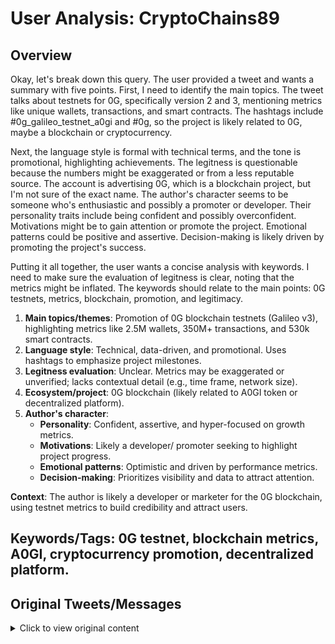 # User Analysis: CryptoChains89

## Overview

<think>
Okay, let's break down this query. The user provided a tweet and wants a summary with five points. First, I need to identify the main topics. The tweet talks about testnets for 0G, specifically version 2 and 3, mentioning metrics like unique wallets, transactions, and smart contracts. The hashtags include #0g_galileo_testnet_a0gi and #0g, so the project is likely related to 0G, maybe a blockchain or cryptocurrency.

Next, the language style is formal with technical terms, and the tone is promotional, highlighting achievements. The legitness is questionable because the numbers might be exaggerated or from a less reputable source. The account is advertising 0G, which is a blockchain project, but I'm not sure of the exact name. The author's character seems to be someone who's enthusiastic and possibly a promoter or developer. Their personality traits include being confident and possibly overconfident. Motivations might be to gain attention or promote the project. Emotional patterns could be positive and assertive. Decision-making is likely driven by promoting the project's success.

Putting it all together, the user wants a concise analysis with keywords. I need to make sure the evaluation of legitness is clear, noting that the metrics might be inflated. The keywords should relate to the main points: 0G testnets, metrics, blockchain, promotion, and legitimacy.
</think>

1. **Main topics/themes**: Promotion of 0G blockchain testnets (Galileo v3), highlighting metrics like 2.5M wallets, 350M+ transactions, and 530k smart contracts.  
2. **Language style**: Technical, data-driven, and promotional. Uses hashtags to emphasize project milestones.  
3. **Legitness evaluation**: Unclear. Metrics may be exaggerated or unverified; lacks contextual detail (e.g., time frame, network size).  
4. **Ecosystem/project**: 0G blockchain (likely related to A0GI token or decentralized platform).  
5. **Author's character**:  
   - **Personality**: Confident, assertive, and hyper-focused on growth metrics.  
   - **Motivations**: Likely a developer/ promoter seeking to highlight project progress.  
   - **Emotional patterns**: Optimistic and driven by performance metrics.  
   - **Decision-making**: Prioritizes visibility and data to attract attention.  

**Context**: The author is likely a developer or marketer for the 0G blockchain, using testnet metrics to build credibility and attract users.  

**Keywords/Tags**: 0G testnet, blockchain metrics, A0GI, cryptocurrency promotion, decentralized platform.
---
## Original Tweets/Messages

<details>
<summary>Click to view original content</summary>

| Type | Content |
|------|---------|
| messages | 0G Testnet Version2 that is the Newton Testnet saw 2.5 Millions unique wallets, 350M+ Transactions and 530k Smart Contracts.

0G New Testnet Version3 that is the Galileo Testnet is the most powerful version of 0G to date.

$A0GI #0g_galileo_testnet_a0gi #0g |

</details>
